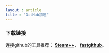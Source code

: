 ```yaml
---
layout : article
title : "GitHub加速"
---
```


### 下载链接

连接github的工具推荐：
**[Steam++](https://github.com/BeyondDimension/SteamTools/releases)**，
**[fastgithub](https://pan.baidu.com/s/1NPmiqwdI9cv-wwOaUrhwqQ?pwd=5a6e)**。
